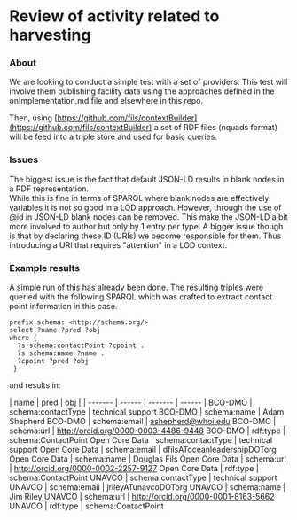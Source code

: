 # Review of activity related to harvesting


### About
We are looking to conduct a simple test with a set of providers.  This test will involve
them publishing facility data using the approaches defined in the onImplementation.md file 
and elsewhere in this repo.

Then, using [https://github.com/fils/contextBuilder](https://github.com/fils/contextBuilder) a
set of RDF files (nquads format) will be feed into a triple store and used for basic queries.


### Issues
The biggest issue is the fact that default JSON-LD results in blank nodes in a RDF representation.  
While this is fine in terms of SPARQL where blank nodes are effectively variables it is not so good in a 
LOD approach.  However, through the use of @id in JSON-LD blank nodes can be removed.  This 
make the JSON-LD a bit more involved to author but only by 1 entry per type.  A bigger issue though is
that by declaring these ID (URIs) we become responsible for them.  Thus introducing a URI that requires
"attention" in a LOD context.  

### Example results
A simple run of this has already been done.  The resulting triples were queried with the following SPARQL which 
was crafted to extract contact point information in this case.  

```
prefix schema: <http://schema.org/>
select ?name ?pred ?obj
where {
  ?s schema:contactPoint ?cpoint .
  ?s schema:name ?name .
  ?cpoint ?pred ?obj
 }
 ```

 and results in:

 
| name	 | pred	 | obj |
| ------- | ------ | ------- | ------ |
BCO-DMO	 | schema:contactType	 | technical support
BCO-DMO	 | schema:name	 | Adam Shepherd
BCO-DMO	 | schema:email	 | ashepherd@whoi.edu
BCO-DMO	 | schema:url	 | <http://orcid.org/0000-0003-4486-9448>
BCO-DMO	 | rdf:type	 | schema:ContactPoint
Open Core Data	 | schema:contactType	 | technical support
Open Core Data	 | schema:email	 | dfilsAToceanleadershipDOTorg
Open Core Data	 | schema:name	 | Douglas Fils
Open Core Data	 | schema:url	 | <http://orcid.org/0000-0002-2257-9127>
Open Core Data	 | rdf:type	 | schema:ContactPoint
UNAVCO	 | schema:contactType	 | technical support
UNAVCO	 | schema:email	 | jrileyATunavcoDOTorg
UNAVCO	 | schema:name	 | Jim Riley
UNAVCO	 | schema:url	 | <http://orcid.org/0000-0001-8163-5662>
UNAVCO	 | rdf:type	 | schema:ContactPoint


